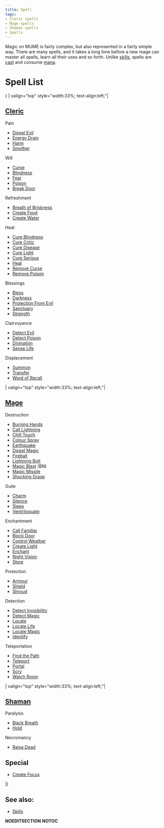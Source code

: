 ```yaml
---
title: Spell
tags:
- Cleric spells
- Mage spells
- Shaman spells
- Spells
---
```


Magic on MUME is fairly complex, but also represented in a fairly simple
way. There are many spells, and it takes a long time before a new mage
can master all spells, learn all their uses and so forth. Unlike
[skills](skill "wikilink"), spells are [cast](cast "wikilink") and
consume [mana](mana "wikilink").

# Spell List

{ \| valign="top" style="width:33%; text-align:left;"\|

## [Cleric](Cleric "wikilink")

Pain

- [Dispel Evil](Dispel_Evil "wikilink")
- [Energy Drain](Energy_Drain "wikilink")
- [Harm](Harm "wikilink")
- [Smother](Smother "wikilink")

Will

- [Curse](Curse "wikilink")
- [Blindness](Blindness "wikilink")
- [Fear](Fear "wikilink")
- [Poison](Poison "wikilink")
- [Break Door](Break_Door "wikilink")

Refreshment

- [Breath of Briskness](Breath_of_Briskness "wikilink")
- [Create Food](Create_Food "wikilink")
- [Create Water](Create_Water "wikilink")

Heal

- [Cure Blindness](Cure_Blindness "wikilink")
- [Cure Critic](Cure_Critic "wikilink")
- [Cure Disease](Cure_Disease "wikilink")
- [Cure Light](Cure_Light "wikilink")
- [Cure Serious](Cure_Serious "wikilink")
- [Heal](Heal "wikilink")
- [Remove Curse](Remove_Curse "wikilink")
- [Remove Poison](Remove_Poison "wikilink")

Blessings

- [Bless](Bless "wikilink")
- [Darkness](Darkness "wikilink")
- [Protection From Evil](Protection_From_Evil "wikilink")
- [Sanctuary](Sanctuary "wikilink")
- [Strength](Strength_Spell "wikilink")

Clairvoyance

- [Detect Evil](Detect_Evil "wikilink")
- [Detect Poison](Detect_Poison "wikilink")
- [Divination](Divination "wikilink")
- [Sense Life](Sense_Life "wikilink")

Displacement

- [Summon](Summon "wikilink")
- [Transfer](Transfer "wikilink")
- [Word of Recall](Word_of_Recall "wikilink")

\| valign="top" style="width:33%; text-align:left;"\|

## [Mage](Mage "wikilink")

Destruction

- [Burning Hands](Burning_Hands "wikilink")
- [Call Lightning](Call_Lightning "wikilink")
- [Chill Touch](Chill_Touch "wikilink")
- [Colour Spray](Colour_Spray "wikilink")
- [Earthquake](Earthquake "wikilink")
- [Dispel Magic](Dispel_Magic "wikilink")
- [Fireball](Fireball "wikilink")
- [Lightning Bolt](Lightning_Bolt "wikilink")
- [Magic Blast](Magic_Blast "wikilink") (BN)
- [Magic Missile](Magic_Missile "wikilink")
- [Shocking Grasp](Shocking_Grasp "wikilink")

Guile

- [Charm](Charm "wikilink")
- [Silence](Silence "wikilink")
- [Sleep](Sleep_Spell "wikilink")
- [Ventriloquate](Ventriloquate "wikilink")

Enchantment

- [Call Familiar](Call_Familiar "wikilink")
- [Block Door](Block_Door "wikilink")
- [Control Weather](Control_Weather "wikilink")
- [Create Light](Create_Light "wikilink")
- [Enchant](Enchant "wikilink")
- [Night Vision](Night_Vision "wikilink")
- [Store](Store "wikilink")

Protection

- [Armour](Armour_Spell "wikilink")
- [Shield](Shield_Spell "wikilink")
- [Shroud](Shroud "wikilink")

Detection

- [Detect Invisibility](Detect_Invisibility "wikilink")
- [Detect Magic](Detect_Magic "wikilink")
- [Locate](Locate "wikilink")
- [Locate Life](Locate_Life "wikilink")
- [Locate Magic](Locate_Magic "wikilink")
- [Identify](Identify "wikilink")

Teleportation

- [Find the Path](Find_the_Path "wikilink")
- [Teleport](Teleport "wikilink")
- [Portal](Portal "wikilink")
- [Scry](Scry "wikilink")
- [Watch Room](Watch_Room "wikilink")

\| valign="top" style="width:33%; text-align:left;"\|

## [Shaman](Shaman "wikilink")

Paralysis

- [Black Breath](Black_Breath "wikilink")
- [Hold](Hold_Spell "wikilink")

Necromancy

- [Raise Dead](Raise_Dead "wikilink")

## Special

- [Create Focus](Create_Focus "wikilink")

\|}

## See also:

- [Skills](Skill "wikilink")

__NOEDITSECTION__ __NOTOC__

